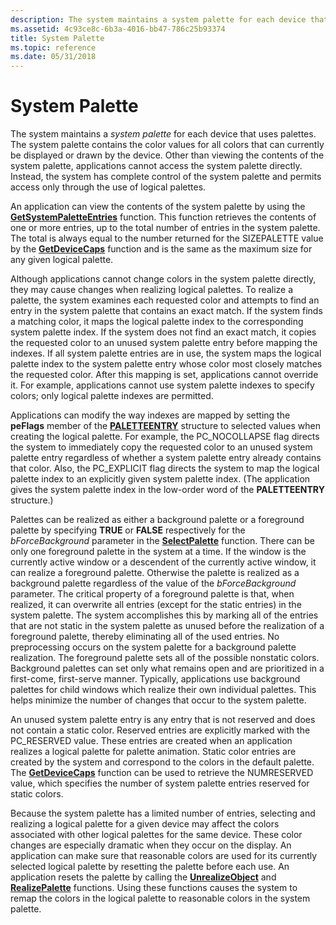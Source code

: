 ```yaml
---
description: The system maintains a system palette for each device that uses palettes.
ms.assetid: 4c93ce8c-6b3a-4016-bb47-786c25b93374
title: System Palette
ms.topic: reference
ms.date: 05/31/2018
---
```


# System Palette

The system maintains a *system palette* for each device that uses palettes. The system palette contains the color values for all colors that can currently be displayed or drawn by the device. Other than viewing the contents of the system palette, applications cannot access the system palette directly. Instead, the system has complete control of the system palette and permits access only through the use of logical palettes.

An application can view the contents of the system palette by using the [**GetSystemPaletteEntries**](/windows/desktop/api/Wingdi/nf-wingdi-getsystempaletteentries) function. This function retrieves the contents of one or more entries, up to the total number of entries in the system palette. The total is always equal to the number returned for the SIZEPALETTE value by the [**GetDeviceCaps**](/windows/desktop/api/Wingdi/nf-wingdi-getdevicecaps) function and is the same as the maximum size for any given logical palette.

Although applications cannot change colors in the system palette directly, they may cause changes when realizing logical palettes. To realize a palette, the system examines each requested color and attempts to find an entry in the system palette that contains an exact match. If the system finds a matching color, it maps the logical palette index to the corresponding system palette index. If the system does not find an exact match, it copies the requested color to an unused system palette entry before mapping the indexes. If all system palette entries are in use, the system maps the logical palette index to the system palette entry whose color most closely matches the requested color. After this mapping is set, applications cannot override it. For example, applications cannot use system palette indexes to specify colors; only logical palette indexes are permitted.

Applications can modify the way indexes are mapped by setting the **peFlags** member of the [**PALETTEENTRY**](/previous-versions//dd162769(v=vs.85)) structure to selected values when creating the logical palette. For example, the PC\_NOCOLLAPSE flag directs the system to immediately copy the requested color to an unused system palette entry regardless of whether a system palette entry already contains that color. Also, the PC\_EXPLICIT flag directs the system to map the logical palette index to an explicitly given system palette index. (The application gives the system palette index in the low-order word of the **PALETTEENTRY** structure.)

Palettes can be realized as either a background palette or a foreground palette by specifying **TRUE** or **FALSE** respectively for the *bForceBackground* parameter in the [**SelectPalette**](/windows/desktop/api/Wingdi/nf-wingdi-selectpalette) function. There can be only one foreground palette in the system at a time. If the window is the currently active window or a descendent of the currently active window, it can realize a foreground palette. Otherwise the palette is realized as a background palette regardless of the value of the *bForceBackground* parameter. The critical property of a foreground palette is that, when realized, it can overwrite all entries (except for the static entries) in the system palette. The system accomplishes this by marking all of the entries that are not static in the system palette as unused before the realization of a foreground palette, thereby eliminating all of the used entries. No preprocessing occurs on the system palette for a background palette realization. The foreground palette sets all of the possible nonstatic colors. Background palettes can set only what remains open and are prioritized in a first-come, first-serve manner. Typically, applications use background palettes for child windows which realize their own individual palettes. This helps minimize the number of changes that occur to the system palette.

An unused system palette entry is any entry that is not reserved and does not contain a static color. Reserved entries are explicitly marked with the PC\_RESERVED value. These entries are created when an application realizes a logical palette for palette animation. Static color entries are created by the system and correspond to the colors in the default palette. The [**GetDeviceCaps**](/windows/desktop/api/Wingdi/nf-wingdi-getdevicecaps) function can be used to retrieve the NUMRESERVED value, which specifies the number of system palette entries reserved for static colors.

Because the system palette has a limited number of entries, selecting and realizing a logical palette for a given device may affect the colors associated with other logical palettes for the same device. These color changes are especially dramatic when they occur on the display. An application can make sure that reasonable colors are used for its currently selected logical palette by resetting the palette before each use. An application resets the palette by calling the [**UnrealizeObject**](/windows/desktop/api/Wingdi/nf-wingdi-unrealizeobject) and [**RealizePalette**](/windows/desktop/api/Wingdi/nf-wingdi-realizepalette) functions. Using these functions causes the system to remap the colors in the logical palette to reasonable colors in the system palette.

 

 
